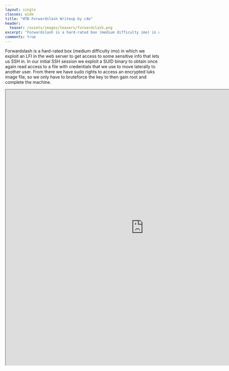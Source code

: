 ```yaml
---
layout: single
classes: wide
title: "HTB Forwardslash Writeup by c4e"
header:
  teaser: /assets/images/teasers/forwardslash.png
excerpt: "Forwardslash is a hard-rated box (medium difficulty imo) in which we exploit an LFI in the web server to get access to some sensitive info that lets us SSH in. In our initial SSH session we exploit a SUID binary to obtain once again read access to a file with credentials that we use to move laterally to another user. From there we have sudo rights to access an encrypted luks image file, so we only have to bruteforce the key to then gain root and complete the machine."
comments: true
---
```


Forwardslash is a hard-rated box (medium difficulty imo) in which we exploit an LFI in the web server to get access to some sensitive info that lets us SSH in. In our initial SSH session we exploit a SUID binary to obtain once again read access to a file with credentials that we use to move laterally to another user. From there we have sudo rights to access an encrypted luks image file, so we only have to bruteforce the key to then gain root and complete the machine. 

<iframe height="900" src="https://drive.google.com/viewerng/viewer?embedded=true&amp;url=https://birdsarentrealctf.dev/content/c4e/forwardslash/Forwardslash-Writeup.pdf" width="900"></iframe>
